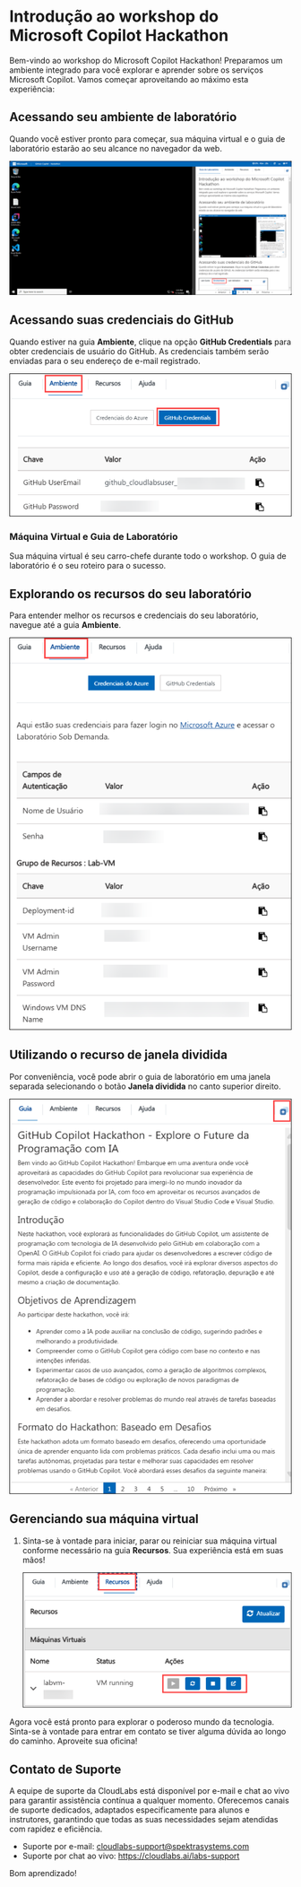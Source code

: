 # Introdução ao workshop do Microsoft Copilot Hackathon

Bem-vindo ao workshop do Microsoft Copilot Hackathon! Preparamos um ambiente integrado para você explorar e aprender sobre os serviços Microsoft Copilot. Vamos começar aproveitando ao máximo esta experiência:

## Acessando seu ambiente de laboratório

Quando você estiver pronto para começar, sua máquina virtual e o guia de laboratório estarão ao seu alcance no navegador da web.

![](../../media/new-github-copilot-hack-por-01.png)

## Acessando suas credenciais do GitHub

Quando estiver na guia **Ambiente**, clique na opção **GitHub Credentials** para obter credenciais de usuário do GitHub. As credenciais também serão enviadas para o seu endereço de e-mail registrado.

![](../../media/PGSS2.png)

### Máquina Virtual e Guia de Laboratório

Sua máquina virtual é seu carro-chefe durante todo o workshop. O guia de laboratório é o seu roteiro para o sucesso.

## Explorando os recursos do seu laboratório

Para entender melhor os recursos e credenciais do seu laboratório, navegue até a guia **Ambiente**.

![](../../media/PGSS3.png)

## Utilizando o recurso de janela dividida

Por conveniência, você pode abrir o guia de laboratório em uma janela separada selecionando o botão **Janela dividida** no canto superior direito.

![](../../media/PGSS5.png)

## Gerenciando sua máquina virtual

1. Sinta-se à vontade para iniciar, parar ou reiniciar sua máquina virtual conforme necessário na guia **Recursos**. Sua experiência está em suas mãos!

    ![](../../media/PGSS4.png)


Agora você está pronto para explorar o poderoso mundo da tecnologia. Sinta-se à vontade para entrar em contato se tiver alguma dúvida ao longo do caminho. Aproveite sua oficina!

## Contato de Suporte

A equipe de suporte da CloudLabs está disponível por e-mail e chat ao vivo para garantir assistência contínua a qualquer momento. Oferecemos canais de suporte dedicados, adaptados especificamente para alunos e instrutores, garantindo que todas as suas necessidades sejam atendidas com rapidez e eficiência.

- Suporte por e-mail: cloudlabs-support@spektrasystems.com
- Suporte por chat ao vivo: https://cloudlabs.ai/labs-support

Bom aprendizado!